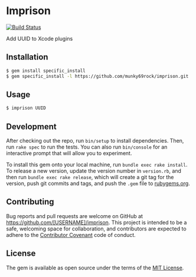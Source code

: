 # Imprison

[![Build Status](https://travis-ci.org/munky69rock/imprison.svg?branch=master)](https://travis-ci.org/munky69rock/imprison)

Add UUID to Xcode plugins

## Installation

```sh
$ gem install specific_install
$ gem specific_install -l https://github.com/munky69rock/imprison.git
```

## Usage

```sh
$ imprison UUID
```

## Development

After checking out the repo, run `bin/setup` to install dependencies. Then, run `rake spec` to run the tests. You can also run `bin/console` for an interactive prompt that will allow you to experiment.

To install this gem onto your local machine, run `bundle exec rake install`. To release a new version, update the version number in `version.rb`, and then run `bundle exec rake release`, which will create a git tag for the version, push git commits and tags, and push the `.gem` file to [rubygems.org](https://rubygems.org).

## Contributing

Bug reports and pull requests are welcome on GitHub at https://github.com/[USERNAME]/imprison. This project is intended to be a safe, welcoming space for collaboration, and contributors are expected to adhere to the [Contributor Covenant](http://contributor-covenant.org) code of conduct.


## License

The gem is available as open source under the terms of the [MIT License](http://opensource.org/licenses/MIT).

